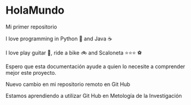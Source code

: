 # HolaMundo

Mi primer repositorio

I love programming in Python 🐍 and Java ☕ 

I love play guitar 🎸, ride a bike 🚲 and Scaloneta ⭐⭐⭐ ⚽

Espero que esta documentación ayude a quien lo necesite a comprender mejor este proyecto.

Nuevo cambio en mi repositorio remoto en Git Hub

Estamos aprendiendo a utilizar Git Hub en Metología de la Investigación